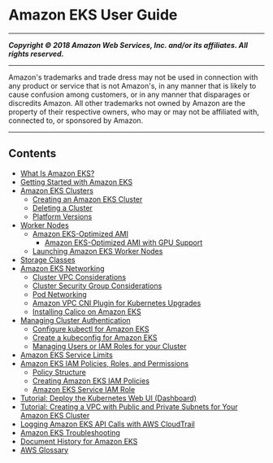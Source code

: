 # Amazon EKS User Guide

-----
*****Copyright &copy; 2018 Amazon Web Services, Inc. and/or its affiliates. All rights reserved.*****

-----
Amazon's trademarks and trade dress may not be used in 
     connection with any product or service that is not Amazon's, 
     in any manner that is likely to cause confusion among customers, 
     or in any manner that disparages or discredits Amazon. All other 
     trademarks not owned by Amazon are the property of their respective
     owners, who may or may not be affiliated with, connected to, or 
     sponsored by Amazon.

-----
## Contents
+ [What Is Amazon EKS?](what-is-eks.md)
+ [Getting Started with Amazon EKS](getting-started.md)
+ [Amazon EKS Clusters](clusters.md)
   + [Creating an Amazon EKS Cluster](create-cluster.md)
   + [Deleting a Cluster](delete-cluster.md)
   + [Platform Versions](platform-versions.md)
+ [Worker Nodes](worker.md)
   + [Amazon EKS-Optimized AMI](eks-optimized-ami.md)
      + [Amazon EKS-Optimized AMI with GPU Support](gpu-ami.md)
   + [Launching Amazon EKS Worker Nodes](launch-workers.md)
+ [Storage Classes](storage-classes.md)
+ [Amazon EKS Networking](eks-networking.md)
   + [Cluster VPC Considerations](network_reqs.md)
   + [Cluster Security Group Considerations](sec-group-reqs.md)
   + [Pod Networking](pod-networking.md)
   + [Amazon VPC CNI Plugin for Kubernetes Upgrades](cni-upgrades.md)
   + [Installing Calico on Amazon EKS](calico.md)
+ [Managing Cluster Authentication](managing-auth.md)
   + [Configure kubectl for Amazon EKS](configure-kubectl.md)
   + [Create a kubeconfig for Amazon EKS](create-kubeconfig.md)
   + [Managing Users or IAM Roles for your Cluster](add-user-role.md)
+ [Amazon EKS Service Limits](service_limits.md)
+ [Amazon EKS IAM Policies, Roles, and Permissions](IAM_policies.md)
   + [Policy Structure](iam-policy-structure.md)
   + [Creating Amazon EKS IAM Policies](EKS_IAM_user_policies.md)
   + [Amazon EKS Service IAM Role](service_IAM_role.md)
+ [Tutorial: Deploy the Kubernetes Web UI (Dashboard)](dashboard-tutorial.md)
+ [Tutorial: Creating a VPC with Public and Private Subnets for Your Amazon EKS Cluster](create-public-private-vpc.md)
+ [Logging Amazon EKS API Calls with AWS CloudTrail](logging-using-cloudtrail.md)
+ [Amazon EKS Troubleshooting](troubleshooting.md)
+ [Document History for Amazon EKS](doc-history.md)
+ [AWS Glossary](glossary.md)